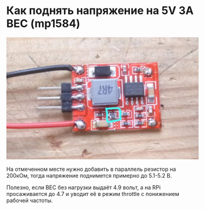 # Как поднять напряжение на 5V 3A BEC \(mp1584\)

![](/assets/bec-5V-3A.jpg)

На отмеченном месте нужно добавить в параллель резистор на 200кОм, тогда напряжение поднимется примерно до 5.1-5.2 В.  
  
Полезно, если BEC без нагрузки выдаёт 4.9 вольт, а на RPi просаживается до 4.7 и уводит её в режим throttle с понижением рабочей частоты.

